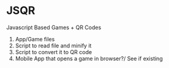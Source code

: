 # JSQR
Javascript Based Games + QR Codes 



1. App/Game files
2. Script to read file and minify it
3. Script to convert it to QR code
4. Mobile App that opens a game in browser?/ See if existing

